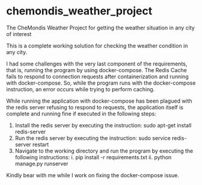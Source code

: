 # chemondis_weather_project
The CheMondis Weather Project for getting the weather situation in any city of interest

This is a complete working solution for checking the weather condition in any city.

I had some challenges with the very last component of the requirements, that is, running the program by using docker-compose. The Redis Cache fails to respond to connection requests after containerization and running with docker-compose. So, while the program runs with the docker-compose instruction, an error occurs while trying to perform caching.

While running the application with docker-compose has been plagued with the redis server refusing to respond to requests, 
the application itself is complete and running fine if executed in the following steps:

1. Install the redis server by executing the instruction: sudo apt-get install redis-server 
2. Run the redis server by executing the instruction: sudo service redis-server restart 
3. Navigate to the working directory and run the program by executing the following instructions: 
    i. pip install -r requirements.txt
    ii. python manage.py runserver
    
Kindly bear with me while I work on fixing the docker-compose issue.
 
